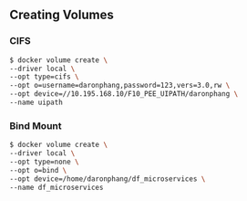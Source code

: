 ## Creating Volumes

### CIFS

```sh
$ docker volume create \
--driver local \
--opt type=cifs \
--opt o=username=daronphang,password=123,vers=3.0,rw \
--opt device=//10.195.168.10/F10_PEE_UIPATH/daronphang \
--name uipath
```

### Bind Mount

```sh
$ docker volume create \
--driver local \
--opt type=none \
--opt o=bind \
--opt device=/home/daronphang/df_microservices \
--name df_microservices
```
